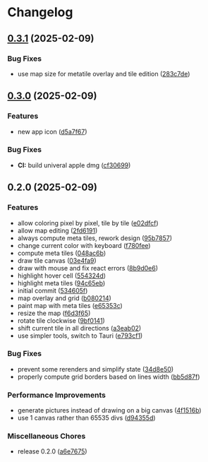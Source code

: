# Changelog

## [0.3.1](https://github.com/digiz3d/gbge/compare/v0.3.0...v0.3.1) (2025-02-09)


### Bug Fixes

* use map size for metatile overlay and tile edition ([283c7de](https://github.com/digiz3d/gbge/commit/283c7de1f20a4ad2d0a5adee0718dd290181bad5))

## [0.3.0](https://github.com/digiz3d/gbge/compare/v0.2.0...v0.3.0) (2025-02-09)


### Features

* new app icon ([d5a7f67](https://github.com/digiz3d/gbge/commit/d5a7f67ff76014d37cf57ddfd23a3b041ed4e612))


### Bug Fixes

* **CI:** build univeral apple dmg ([cf30699](https://github.com/digiz3d/gbge/commit/cf30699c322e89f1f3c26cb9543ef6a2c981f947))

## 0.2.0 (2025-02-09)


### Features

* allow coloring pixel by pixel, tile by tile ([e02dfcf](https://github.com/digiz3d/gbge/commit/e02dfcfd3055c9222731b19667f16752076178c7))
* allow map editing ([2fd6191](https://github.com/digiz3d/gbge/commit/2fd6191dbb2ac5da24bb8ffab5357f851f6451ae))
* always compute meta tiles, rework design ([95b7857](https://github.com/digiz3d/gbge/commit/95b7857666b1ab24ed6b975a7eb6d8734e7e2272))
* change current color with keyboard ([f780fee](https://github.com/digiz3d/gbge/commit/f780fee736734a2a48ba2856fc95e2e85ab14c6a))
* compute meta tiles ([048ac6b](https://github.com/digiz3d/gbge/commit/048ac6bf74cee9e58b50b73fe29fa9fe294c5725))
* draw tile canvas ([03e4fa9](https://github.com/digiz3d/gbge/commit/03e4fa939f28dee065bc0caea2ff6d6c2151e705))
* draw with mouse and fix react errors ([8b9d0e6](https://github.com/digiz3d/gbge/commit/8b9d0e67ff71e2fabf821dfc846bd36779f61740))
* highlight hover cell ([554324d](https://github.com/digiz3d/gbge/commit/554324deb34dae2035a7ff785922e53d088f087f))
* highlight meta tiles ([94c65eb](https://github.com/digiz3d/gbge/commit/94c65eb10008e051d64b82ccaa6d061924b06f6a))
* initial commit ([534605f](https://github.com/digiz3d/gbge/commit/534605f3bf1aaa7672513289768b26afcc267079))
* map overlay and grid ([b080214](https://github.com/digiz3d/gbge/commit/b080214af8ed7d6bdd3f7833b81edbad216bb8b5))
* paint map with meta tiles ([e65353c](https://github.com/digiz3d/gbge/commit/e65353cb20792e9055b8b7c40175871546079ccb))
* resize the map ([f6d3f65](https://github.com/digiz3d/gbge/commit/f6d3f6533907fd55c516738214a0a7cd23fda164))
* rotate tile clockwise ([9bf0141](https://github.com/digiz3d/gbge/commit/9bf0141d9f60cc9439e6753a0623749141a686f1))
* shift current tile in all directions ([a3eab02](https://github.com/digiz3d/gbge/commit/a3eab020a8cf679237ce69d9c31dd1a760ebb3f5))
* use simpler tools, switch to Tauri ([e793cf1](https://github.com/digiz3d/gbge/commit/e793cf1a10d1ee3de512005a54d4c9c38d92a16d))


### Bug Fixes

* prevent some rerenders and simplify state ([34d8e50](https://github.com/digiz3d/gbge/commit/34d8e50308bc966376a94ce4bb8ebf8535167927))
* properly compute grid borders based on lines width ([bb5d87f](https://github.com/digiz3d/gbge/commit/bb5d87fe83595180bd2e8c33b96d4f2e3ae811a2))


### Performance Improvements

* generate pictures instead of drawing on a big canvas ([4f1516b](https://github.com/digiz3d/gbge/commit/4f1516b9d2565df97ff7ff0986b7e904ce6b7931))
* use 1 canvas rather than 65535 divs ([d94355d](https://github.com/digiz3d/gbge/commit/d94355d62d84c2a4b47633ffae1f21cc89779aef))


### Miscellaneous Chores

* release 0.2.0 ([a6e7675](https://github.com/digiz3d/gbge/commit/a6e76755f0cba608296a81774c4baf0b32fa8386))
